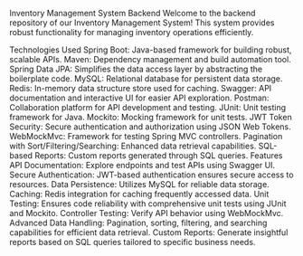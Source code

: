 Inventory Management System Backend
Welcome to the backend repository of our Inventory Management System! This system provides robust functionality for managing inventory operations efficiently.

Technologies Used
Spring Boot: Java-based framework for building robust, scalable APIs.
Maven: Dependency management and build automation tool.
Spring Data JPA: Simplifies the data access layer by abstracting the boilerplate code.
MySQL: Relational database for persistent data storage.
Redis: In-memory data structure store used for caching.
Swagger: API documentation and interactive UI for easier API exploration.
Postman: Collaboration platform for API development and testing.
JUnit: Unit testing framework for Java.
Mockito: Mocking framework for unit tests.
JWT Token Security: Secure authentication and authorization using JSON Web Tokens.
WebMockMvc: Framework for testing Spring MVC controllers.
Pagination with Sort/Filtering/Searching: Enhanced data retrieval capabilities.
SQL-based Reports: Custom reports generated through SQL queries.
Features
API Documentation: Explore endpoints and test APIs using Swagger UI.
Secure Authentication: JWT-based authentication ensures secure access to resources.
Data Persistence: Utilizes MySQL for reliable data storage.
Caching: Redis integration for caching frequently accessed data.
Unit Testing: Ensures code reliability with comprehensive unit tests using JUnit and Mockito.
Controller Testing: Verify API behavior using WebMockMvc.
Advanced Data Handling: Pagination, sorting, filtering, and searching capabilities for efficient data retrieval.
Custom Reports: Generate insightful reports based on SQL queries tailored to specific business needs.
